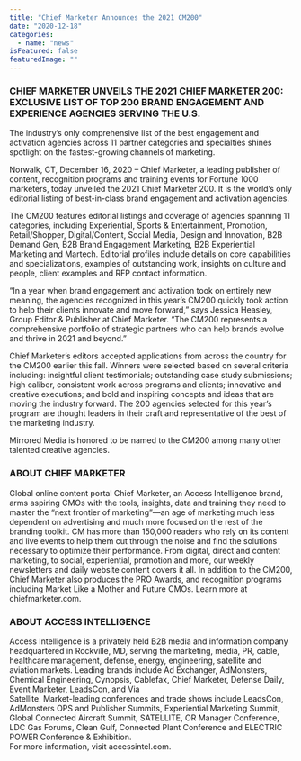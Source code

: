 ```yaml
---
title: "Chief Marketer Announces the 2021 CM200"
date: "2020-12-18"
categories: 
  - name: "news"
isFeatured: false
featuredImage: ""
---
```


### CHIEF MARKETER UNVEILS THE 2021 CHIEF MARKETER 200: EXCLUSIVE LIST OF TOP 200 BRAND ENGAGEMENT AND EXPERIENCE AGENCIES SERVING THE U.S.

The industry’s only comprehensive list of the best engagement and activation agencies across 11 partner categories and specialties shines spotlight on the fastest-growing channels of marketing.

Norwalk, CT, December 16, 2020 – Chief Marketer, a leading publisher of content, recognition programs and training events for Fortune 1000 marketers, today unveiled the 2021 Chief Marketer 200. It is the world’s only editorial listing of best-in-class brand engagement and activation agencies.

The CM200 features editorial listings and coverage of agencies spanning 11 categories, including Experiential, Sports & Entertainment, Promotion, Retail/Shopper, Digital/Content, Social Media, Design and Innovation, B2B Demand Gen, B2B Brand Engagement Marketing, B2B Experiential Marketing and Martech. Editorial profiles include details on core capabilities and specializations, examples of outstanding work, insights on culture and people, client examples and RFP contact information.

“In a year when brand engagement and activation took on entirely new meaning, the agencies recognized in this year’s CM200 quickly took action to help their clients innovate and move forward,” says Jessica Heasley, Group Editor & Publisher at Chief Marketer. “The CM200 represents a comprehensive portfolio of strategic partners who can help brands evolve and thrive in 2021 and beyond.”

Chief Marketer’s editors accepted applications from across the country for the CM200 earlier this fall. Winners were selected based on several criteria including: insightful client testimonials; outstanding case study submissions; high caliber, consistent work across programs and clients; innovative and creative executions; and bold and inspiring concepts and ideas that are moving the industry forward. The 200 agencies selected for this year’s program are thought leaders in their craft and representative of the best of the marketing industry.

Mirrored Media is honored to be named to the CM200 among many other talented creative agencies. 

### ABOUT CHIEF MARKETER

Global online content portal Chief Marketer, an Access Intelligence brand, arms aspiring CMOs with the tools, insights, data and training they need to master the “next frontier of marketing”—an age of marketing much less dependent on advertising and much more focused on the rest of the branding toolkit. CM has more than 150,000 readers who rely on its content and live events to help them cut through the noise and find the solutions necessary to optimize their performance. From digital, direct and content marketing, to social, experiential, promotion and more, our weekly newsletters and daily website content covers it all. In addition to the CM200, Chief Marketer also produces the PRO Awards, and recognition programs including Market Like a Mother and Future CMOs. Learn more at chiefmarketer.com.

### ABOUT ACCESS INTELLIGENCE

Access Intelligence is a privately held B2B media and information company headquartered in Rockville, MD, serving the marketing, media, PR, cable, healthcare management, defense, energy, engineering, satellite and aviation markets. Leading brands include Ad Exchanger, AdMonsters, Chemical Engineering, Cynopsis, Cablefax, Chief Marketer, Defense Daily, Event Marketer, LeadsCon, and Via  
Satellite. Market-leading conferences and trade shows include LeadsCon, AdMonsters OPS and Publisher Summits, Experiential Marketing Summit, Global Connected Aircraft Summit, SATELLITE, OR Manager Conference, LDC Gas Forums, Clean Gulf, Connected Plant Conference and ELECTRIC POWER Conference & Exhibition.  
For more information, visit accessintel.com.
